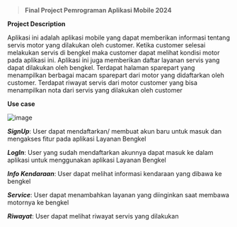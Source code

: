 > **Final Project Pemrograman Aplikasi Mobile 2024**


**Project Description**

Aplikasi ini adalah aplikasi mobile yang dapat memberikan informasi tentang servis motor yang dilakukan oleh customer. Ketika customer selesai melakukan servis di bengkel maka customer dapat melihat kondisi motor pada aplikasi ini. Aplikasi ini juga memberikan daftar layanan servis yang dapat dilakukan oleh bengkel. Terdapat halaman sparepart yang menampilkan berbagai macam sparepart dari motor yang didaftarkan oleh customer. Terdapat riwayat servis dari motor customer yang bisa menampilkan nota dari servis yang dilakukan oleh customer

**Use case**


![image](https://github.com/HariIDn/044_ProjectAkhir/assets/108159696/06d6c3af-a1e0-4ea1-8648-f79624531ba3)



_**SignUp**_: User dapat mendaftarkan/ membuat akun baru untuk masuk dan mengakses fitur pada aplikasi Layanan Bengkel

_**LogIn**_: User yang sudah mendaftarkan akunnya dapat masuk ke dalam aplikasi untuk menggunakan aplikasi Layanan Bengkel

_**Info Kendaraan**_: User dapat melihat informasi kendaraan yang dibawa ke bengkel

_**Service**_: User dapat menambahkan layanan yang diinginkan saat membawa motornya ke bengkel

_**Riwayat**_: User dapat melihat riwayat servis yang dilakukan 
